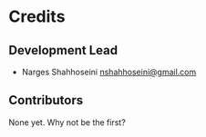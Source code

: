 # Credits

## Development Lead

* Narges Shahhoseini <nshahhoseini@gmail.com>

## Contributors

None yet. Why not be the first?
